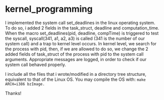 # kernel_programming

I implemented the system call set_deadlines in the linux
operating system. To do so, i added 2 fields in the
task_struct, deadline and computation_time. When the macro
set_deadlines(pid, deadline, compTime) is triggered to test the syscall,
syscall(341, a1, a2, a3) is called (341 is the number of our
system call) and a trap to kernel level occurs. In kernel
level, we search for the process with pid, then, if we are
allowed to do so, we change the 2 added fields of task_struct
of the process with pid to the system call arguments.
Appropriate messages are logged, in order to check if
our system call behaved properly.

I include all the files that i wrote/modified in
a directory tree structure, equivalent to that of the
Linux OS. You may compile the OS with: 
```make ARCH=i386 bzImage.```

Thanks!
